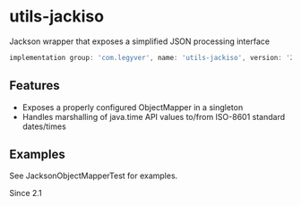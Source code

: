 # utils-jackiso
Jackson wrapper that exposes a simplified JSON processing interface

```gradle
implementation group: 'com.legyver', name: 'utils-jackiso', version: '2.1.1.4'
```
## Features
- Exposes a properly configured ObjectMapper in a singleton
- Handles marshalling of java.time API values to/from ISO-8601 standard dates/times

## Examples
See JacksonObjectMapperTest for examples.


Since 2.1